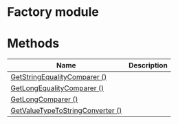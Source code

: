 # Factory module

# Methods

|Name|Description|
|---|---|
|[GetStringEqualityComparer ()](./GetStringEqualityComparer.md)||
|[GetLongEqualityComparer ()](./GetLongEqualityComparer.md)||
|[GetLongComparer ()](./GetLongComparer.md)||
|[GetValueTypeToStringConverter ()](./GetValueTypeToStringConverter.md)||
